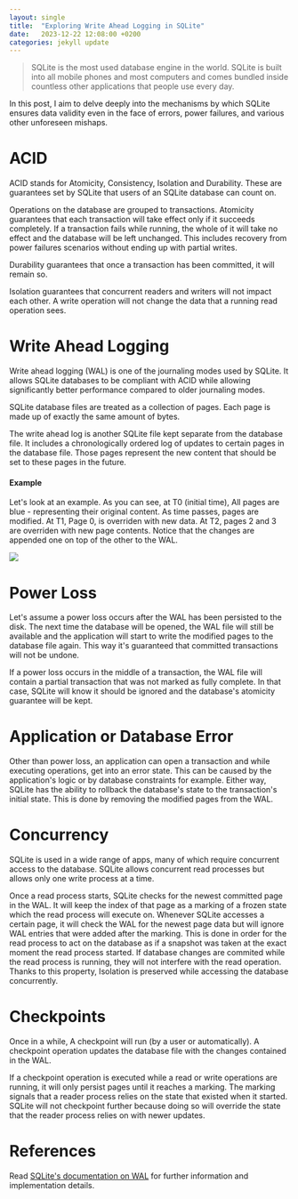 ```yaml
---
layout: single
title:  "Exploring Write Ahead Logging in SQLite"
date:   2023-12-22 12:08:00 +0200
categories: jekyll update
---
```

<blockquote>SQLite is the most used database engine in the world. SQLite is built into all mobile phones and most computers and comes bundled inside countless other applications that people use every day.</blockquote>
In this post, I aim to delve deeply into the mechanisms by which SQLite ensures data validity even in the face of errors, power failures, and various other unforeseen mishaps.

<h1>ACID</h1>
ACID stands for Atomicity, Consistency, Isolation and Durability. These are guarantees set by SQLite that users of an SQLite database can count on.

Operations on the database are grouped to transactions. Atomicity guarantees that each transaction will take effect only if it succeeds completely. If a transaction fails while running, the whole of it will take no effect and the database will be left unchanged. This includes recovery from power failures scenarios without ending up with partial writes.

Durability guarantees that once a transaction has been committed, it will remain so.

Isolation guarantees that concurrent readers and writers will not impact each other. A write operation will not change the data that a running read operation sees.

<h1>Write Ahead Logging</h1>
Write ahead logging (WAL) is one of the journaling modes used by SQLite. It allows SQLite databases to be compliant with ACID while allowing significantly better performance compared to older journaling modes.

SQLite database files are treated as a collection of pages. Each page is made up of exactly the same amount of bytes.

The write ahead log is another SQLite file kept separate from the database file. It includes a chronologically ordered log of updates to certain pages in the database file. Those pages represent the new content that should be set to these pages in the future.

<h4>Example</h4>

Let's look at an example. As you can see, at T0 (initial time), All pages are blue - representing their original content. As time passes, pages are modified. At T1, Page 0, is overriden with new data. At T2, pages 2 and 3 are overriden with new page contents. Notice that the changes are appended one on top of the other to the WAL.

<img src="https://docs.google.com/drawings/d/e/2PACX-1vQi01fFBD3hDG5kV4dGc7WMaGznZ_sBgp0vl-_tNhS5Vy4OmGPpqjJPTfU1BPkTSahiv346lLFIVuZ-/pub?w=1440&amp;h=810">

<h1>Power Loss</h1>
Let's assume a power loss occurs after the WAL has been persisted to the disk. The next time the database will be opened, the WAL file will still be available and the application will start to write the modified pages to the database file again. This way it's guaranteed that committed transactions will not be undone.

If a power loss occurs in the middle of a transaction, the WAL file will contain a partial transaction that was not marked as fully complete. In that case, SQLite will know it should be ignored and the database's atomicity guarantee will be kept.

<h1>Application or Database Error</h1>
Other than power loss, an application can open a transaction and while executing operations, get into an error state. This can be caused by the application's logic or by database constraints for example. Either way, SQLite has the ability to rollback the database's state to the transaction's initial state. This is done by removing the modified pages from the WAL.

<h1>Concurrency</h1>
SQLite is used in a wide range of apps, many of which require concurrent access to the database. SQLite allows concurrent read processes but allows only one write process at a time.

Once a read process starts, SQLite checks for the newest committed page in the WAL. It will keep the index of that page as a marking of a frozen state which the read process will execute on. Whenever SQLite accesses a certain page, it will check the WAL for the newest page data but will ignore WAL entries that were added after the marking. This is done in order for the read process to act on the database as if a snapshot was taken at the exact moment the read process started. If database changes are commited while the read process is running, they will not interfere with the read operation. Thanks to this property, Isolation is preserved while accessing the database concurrently.

<h1>Checkpoints</h1>
Once in a while, A checkpoint will run (by a user or automatically). A checkpoint operation updates the database file with the changes contained in the WAL.

If a checkpoint operation is executed while a read or write operations are running, it will only persist pages until it reaches a marking. The marking signals that a reader process relies on the state that existed when it started. SQLite will not checkpoint further because doing so will override the state that the reader process relies on with newer updates.

<h1>References</h1>
Read <a href="https://sqlite.org/wal.html" target="_blank">SQLite's documentation on WAL</a> for further information and implementation details.
